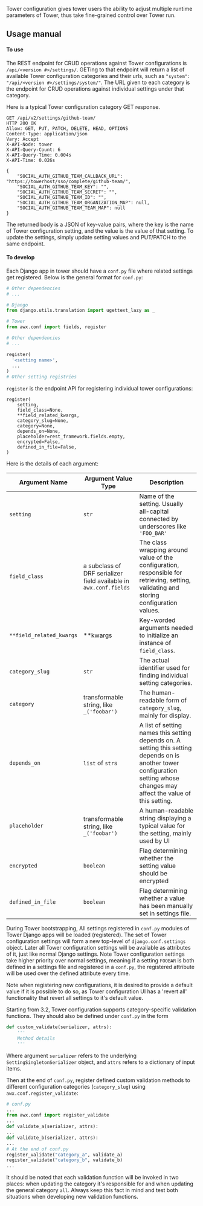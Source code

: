 Tower configuration gives tower users the ability to adjust multiple runtime parameters of Tower, thus take fine-grained control over Tower run.

## Usage manual

#### To use
The REST endpoint for CRUD operations against Tower configurations is `/api/<version #>/settings/`. GETing to that endpoint will return a list of available Tower configuration categories and their urls, such as `"system": "/api/<version #>/settings/system/"`. The URL given to each category is the endpoint for CRUD operations against individual settings under that category.

Here is a typical Tower configuration category GET response.
```
GET /api/v2/settings/github-team/
HTTP 200 OK
Allow: GET, PUT, PATCH, DELETE, HEAD, OPTIONS
Content-Type: application/json
Vary: Accept
X-API-Node: tower
X-API-Query-Count: 6
X-API-Query-Time: 0.004s
X-API-Time: 0.026s

{
    "SOCIAL_AUTH_GITHUB_TEAM_CALLBACK_URL": "https://towerhost/sso/complete/github-team/",
    "SOCIAL_AUTH_GITHUB_TEAM_KEY": "",
    "SOCIAL_AUTH_GITHUB_TEAM_SECRET": "",
    "SOCIAL_AUTH_GITHUB_TEAM_ID": "",
    "SOCIAL_AUTH_GITHUB_TEAM_ORGANIZATION_MAP": null,
    "SOCIAL_AUTH_GITHUB_TEAM_TEAM_MAP": null
}
```

The returned body is a JSON of key-value pairs, where the key is the name of Tower configuration setting, and the value is the value of that setting. To update the settings, simply update setting values and PUT/PATCH to the same endpoint.

#### To develop
Each Django app in tower should have a `conf.py` file where related settings get registered. Below is the general format for `conf.py`:

```python
# Other dependencies
# ...

# Django
from django.utils.translation import ugettext_lazy as _

# Tower
from awx.conf import fields, register

# Other dependencies
# ...

register(
  '<setting name>',
  ...
)
# Other setting registries
```

`register` is the endpoint API for registering individual tower configurations:
```
register(
    setting,
    field_class=None,
    **field_related_kwargs,
    category_slug=None,
    category=None,
    depends_on=None,
    placeholder=rest_framework.fields.empty,
    encrypted=False,
    defined_in_file=False,
)
```
Here is the details of each argument:

| Argument Name               | Argument Value Type                                                  | Description                                                                                                                                                                   |
|--------------------------|-------------------------------------------------------------------|-------------------------------------------------------------------------------------------------------------------------------------------------------------------------------|
| `setting`                | `str`                                                             | Name of the setting. Usually all-capital connected by underscores like `'FOO_BAR'`                                                                                            |
| `field_class`            | a subclass of DRF serializer field available in `awx.conf.fields` | The class wrapping around value of the configuration, responsible for retrieving, setting, validating and storing configuration values.                                       |
| `**field_related_kwargs` | **kwargs                                                          | Key-worded arguments needed to initialize an instance of `field_class`.                                                                                                       |
| `category_slug`          | `str`                                                             | The actual identifier used for finding individual setting categories.                                                                                                         |
| `category`               | transformable string, like `_('foobar')`                          | The human-readable form of `category_slug`, mainly for display.                                                                                                               |
| `depends_on`             | `list` of `str`s                                                  | A list of setting names this setting depends on. A setting this setting depends on is another tower configuration setting whose changes may affect the value of this setting. |
| `placeholder`            | transformable string, like `_('foobar')`                          | A human-readable string displaying a typical value for the setting, mainly used by UI                                                                                         |
| `encrypted`              | `boolean`                                                         | Flag determining whether the setting value should be encrypted                                                                                                                |
| `defined_in_file`        | `boolean`                                                         | Flag determining whether a value has been manually set in settings file.                                                                                                      |

During Tower bootstrapping, All settings registered in `conf.py` modules of Tower Django apps will be loaded (registered). The set of Tower configuration settings will form a new top-level of `django.conf.settings` object. Later all Tower configuration settings will be available as attributes of it, just like normal Django settings. Note Tower configuration settings take higher priority over normal settings, meaning if a setting `FOOBAR` is both defined in a settings file and registered in a `conf.py`, the registered attribute will be used over the defined attribute every time.

Note when registering new configurations, it is desired to provide a default value if it is possible to do so, as Tower configuration UI has a 'revert all' functionality that revert all settings to it's default value.

Starting from 3.2, Tower configuration supports category-specific validation functions. They should also be defined under `conf.py` in the form
```python
def custom_validate(serializer, attrs):
    '''
    Method details
    '''
```
Where argument `serializer` refers to the underlying `SettingSingletonSerializer` object, and `attrs` refers to a dictionary of input items.

Then at the end of `conf.py`, register defined custom validation methods to different configuration categories (`category_slug`) using `awx.conf.register_validate`:
```python
# conf.py
...
from awx.conf import register_validate
...
def validate_a(serializer, attrs):
...
def validate_b(serializer, attrs):
...
# At the end of conf.py
register_validate("category_a", validate_a)
register_validate("category_b", validate_b)
...
```

It should be noted that each validation function will be invoked in two places: when updating the category it's responsible for and when updating the general category `all`. Always keep this fact in mind and test both situations when developing new validation functions.
